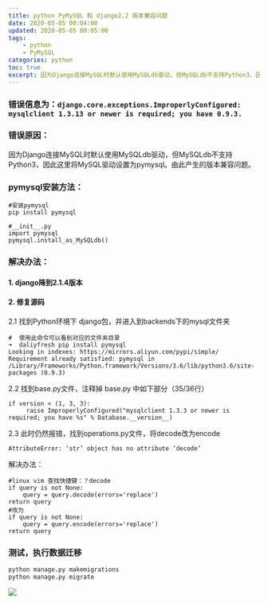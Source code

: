 ```yaml
---
title: python PyMySQL 和 django2.2 版本兼容问题
date: 2020-05-05 00:04:00
updated: 2020-05-05 00:05:00
tags: 
    - python
    - PyMySQL
categories: python
toc: true
excerpt: 因为Django连接MySQL时默认使用MySQLdb驱动，但MySQLdb不支持Python3，因此这里将MySQL驱动设置为pymysql。由此产生的版本兼容问题。
---
```


### 错误信息为：`django.core.exceptions.ImproperlyConfigured: mysqlclient 1.3.13 or newer is required; you have 0.9.3.`

### 错误原因：
因为Django连接MySQL时默认使用MySQLdb驱动，但MySQLdb不支持Python3，因此这里将MySQL驱动设置为pymysql。由此产生的版本兼容问题。

### pymysql安装方法：
```
#安装pymysql
pip install pymysql

#__init__.py
import pymysql
pymysql.install_as_MySQLdb()
```

### 解决办法：
#### 1. django降到2.1.4版本

#### 2. 修复源码

2.1 找到Python环境下 django包，并进入到backends下的mysql文件夹
```
#  使用此命令可以看到对应的文件夹目录
➜  daliyfresh pip install pymysql
Looking in indexes: https://mirrors.aliyun.com/pypi/simple/
Requirement already satisfied: pymysql in /Library/Frameworks/Python.framework/Versions/3.6/lib/python3.6/site-packages (0.9.3)
```

2.2 找到base.py文件，注释掉 base.py 中如下部分（35/36行）
```
if version < (1, 3, 3):
     raise ImproperlyConfigured("mysqlclient 1.3.3 or newer is required; you have %s" % Database.__version__)
```

2.3 此时仍然报错，找到operations.py文件，将decode改为encode
```
AttributeError: ‘str’ object has no attribute ‘decode’
```

解决办法：
```
#linux vim 查找快捷键：？decode
if query is not None:
    query = query.decode(errors='replace')
return query
#改为
if query is not None:
    query = query.encode(errors='replace')
return query
```

### 测试，执行数据迁移
```python
python manage.py makemigrations
python manage.py migrate
```
![](https://static.studytime.xin/image/articles/20200130191134.png)




